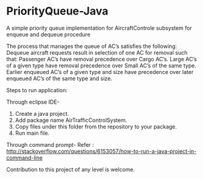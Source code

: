 # PriorityQueue-Java
A simple priority queue implementation for AircraftControle subsystem for enqueue and dequeue procedure

The process that manages the queue of AC’s satisfies the following: 
Dequeue aircraft requests result in selection of one AC for removal such that:
Passenger AC’s have removal precedence over Cargo AC’s.
Large AC’s of a given type have removal precedence over Small AC’s of the same type.
Earlier enqueued AC’s of a given type and size have precedence over later enqueued AC’s of the same type and size.

Steps to run application:

Through eclipse IDE-
1. Create a java project.
2. Add package name AirTrafficControlSystem.
3. Copy files under this folder from the repository to your package.
4. Run main file.
 
Through command prompt-
Refer : http://stackoverflow.com/questions/6153057/how-to-run-a-java-project-in-command-line


Contribution to this project of any level is welcome.
